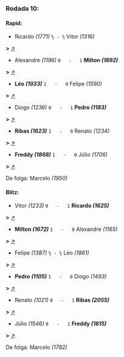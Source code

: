 ### Rodada 10:

#### Rapid:

* Ricardo *(1771)* `½ - ½` Vitor *(1316)* 

**>** [↗](https://www.lichess.org/DzW6bbNE)
* Alexandre *(1196)* `0   -   1` **Milton *(1892)*** 

**>** [↗](https://www.lichess.org/rFpRNKGI)
* **Léo *(1933)*** `1   -   0` Felipe *(1590)* 

**>** [↗](https://www.lichess.org/0hAMPnId)
* Diogo *(1236)* `0   -   1` **Pedro *(1183)*** 

**>** [↗](https://www.lichess.org/xh3yb5Ix)
* **Ribas *(1623)*** `1   -   0` Renato *(1234)* 

**>** [↗](https://www.lichess.org/CNBZdTeY)
* **Freddy *(1868)*** `1   -   0` Júlio *(1706)* 

**>** [↗](https://www.lichess.org/huR1ONU0)

De folga: Marcelo *(1950)*

#### Blitz:

* Vitor *(1233)* `0   -   1` **Ricardo *(1625)*** 

**>** [↗](https://www.lichess.org/sMrIcVds)
* **Milton *(1672)*** `1   -   0` Alexandre *(1165)* 

**>** [↗](https://www.lichess.org/vZnMORke)
* Felipe *(1387)* `½ - ½` Léo *(1861)* 

**>** [↗](https://www.lichess.org/K5Vz3kms)
* **Pedro *(1105)*** `1   -   0` Diogo *(1493)* 

**>** [↗](https://www.lichess.org/lwaXzUH9)
* Renato *(1021)* `0   -   1` **Ribas *(2055)*** 

**>** [↗](https://www.lichess.org/czwrbtoa)
* Júlio *(1546)* `0   -   1` **Freddy *(1815)*** 

**>** [↗](https://www.lichess.org/i8nZDdQV)

De folga: Marcelo *(1782)*

